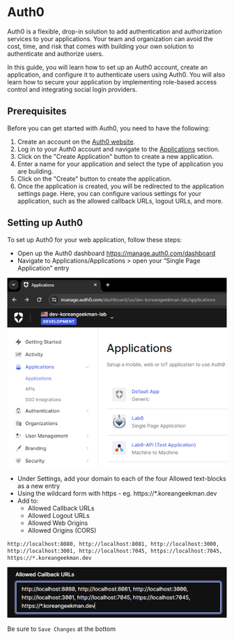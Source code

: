 # Auth0 

Auth0 is a flexible, drop-in solution to add authentication and authorization services to your applications. Your team and organization can avoid the cost, time, and risk that comes with building your own solution to authenticate and authorize users.

In this guide, you will learn how to set up an Auth0 account, create an application, and configure it to authenticate users using Auth0. You will also learn how to secure your application by implementing role-based access control and integrating social login providers.

## Prerequisites

Before you can get started with Auth0, you need to have the following:

1. Create an account on the [Auth0 website](https://auth0.com/).
2. Log in to your Auth0 account and navigate to the [Applications](https://manage.auth0.com/dashboard/us/dev-1/applications) section.
3. Click on the "Create Application" button to create a new application.
4. Enter a name for your application and select the type of application you are building.
5. Click on the "Create" button to create the application.
6. Once the application is created, you will be redirected to the application settings page. Here, you can configure various settings for your application, such as the allowed callback URLs, logout URLs, and more.

## Setting up Auth0

To set up Auth0 for your web application, follow these steps: 

* Open up the Auth0 dashboard https://manage.auth0.com/dashboard 
* Navigate to Applications/Applications > open your “Single Page Application” entry

![image](/images/image7.png)

* Under Settings, add your domain to each of the four Allowed text-blocks as a new entry
* Using the wildcard form with https - eg. https://*.koreangeekman.dev
* Add to:
  + Allowed Callback URLs
  + Allowed Logout URLs
  + Allowed Web Origins
  + Allowed Origins (CORS)

```text
http://localhost:8080, http://localhost:8081, http://localhost:3000, http://localhost:3001, http://localhost:7045, https://localhost:7045, https://*.koreangeekman.dev
```

![image](/images/image38.png)

Be sure to `Save Changes` at the bottom
